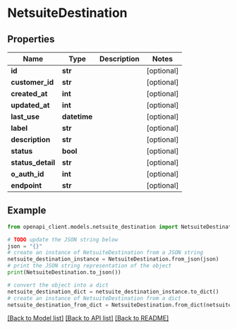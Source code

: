 # NetsuiteDestination


## Properties

Name | Type | Description | Notes
------------ | ------------- | ------------- | -------------
**id** | **str** |  | [optional] 
**customer_id** | **str** |  | [optional] 
**created_at** | **int** |  | [optional] 
**updated_at** | **int** |  | [optional] 
**last_use** | **datetime** |  | [optional] 
**label** | **str** |  | [optional] 
**description** | **str** |  | [optional] 
**status** | **bool** |  | [optional] 
**status_detail** | **str** |  | [optional] 
**o_auth_id** | **int** |  | [optional] 
**endpoint** | **str** |  | [optional] 

## Example

```python
from openapi_client.models.netsuite_destination import NetsuiteDestination

# TODO update the JSON string below
json = "{}"
# create an instance of NetsuiteDestination from a JSON string
netsuite_destination_instance = NetsuiteDestination.from_json(json)
# print the JSON string representation of the object
print(NetsuiteDestination.to_json())

# convert the object into a dict
netsuite_destination_dict = netsuite_destination_instance.to_dict()
# create an instance of NetsuiteDestination from a dict
netsuite_destination_from_dict = NetsuiteDestination.from_dict(netsuite_destination_dict)
```
[[Back to Model list]](../README.md#documentation-for-models) [[Back to API list]](../README.md#documentation-for-api-endpoints) [[Back to README]](../README.md)


